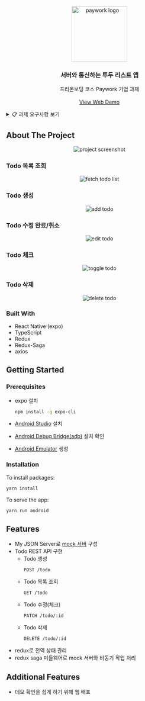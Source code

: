 <!-- PROJECT LOGO -->
<br />
<p align="center">
  <a href="https://paywork.io/">
    <img src="https://user-images.githubusercontent.com/37607373/131734943-ddd44538-b43c-4ad1-aea9-535a78239a3d.jpg" alt="paywork logo" width=150 />
  </a>

  <h3 align="center">서버와 통신하는 투두 리스트 앱</h3>
  
  <p align="center">
    프리온보딩 코스 Paywork 기업 과제
    <br />
    <br />
    <a href="https://paywork-todo-app.netlify.app/">View Web Demo</a>
  </p>
</p>

<!-- Assignment Requirements -->
<details>
  <summary>📋 과제 요구사항 보기</summary>
  <div markdown="1">

#### 서버

- 서버 URL이 있다는 가정으로 진행해주세요
- Base URL (해당 서버 주소는 작동하지 않는 서버입니다)

  ```jsx
  http://dummy-server.io/
  ```

#### 유의 사항

- ts+react 웹 사이트 혹은 react-native 앱 개발 (react-native도 ts 가능)
- function 단위로 주석 설명
- 디자인 등 따로 설명이 없는 부분은 본인의 재량에 맡깁니다
- redux + redux-saga 사용
  - react-native, redux 모두 처음 시도하여 어려움이 있는 경우, Async storage를 사용 가능하나 감점 있음

#### 요구사항

1. POST 생성

   - URL

     ```jsx
     ../todo
     ```

   - request

     ```json
     {
       "content": "string"
     }
     ```

   - response (200)

     ```json
     {
       "msg": "string"
     }
     ```

2. GET 리스트 불러오기

   - URL

     ```jsx
     ../todo
     ```

   - request

     ```json
     {}
     ```

   - response (200)

     ```json
     {
       "count": 2, //integer
       "todoList": [
         {
           "id": "string",
           "content": "string",
           "isCheck": true, //boolean
           "createdAt": "2021-05-26T11:51:05.097Z"
         },
         {
           "id": "string",
           "content": "string",
           "isCheck": false, //boolean
           "createdAt": "2021-05-26T16:15:25.729Z"
         }
       ]
     }
     ```

3. POST 수정

   - URL

     ```jsx
     ../todo/:id
     ```

   - request

     ```json
     {
       "content": "string"
     }
     ```

   - response (200)

     ```json
     {
       "msg": "string",
       "content": "string"
     }
     ```

4. POST 체크

   - URL

     ```jsx
     ../todo/:id
     ```

   - request

     ```json
     {
       "isCheck": true //boolean
     }
     ```

   - response (200)

     ```json
     {
       "msg": "string"
     }
     ```

5. POST 삭제

   - URL

     ```jsx
     ../todo/:id
     ```

   - request

     ```json
     {}
     ```

   - response (200)

     ```json
     {
       "msg": "string"
     }
     ```

  </div>
</details>

## About The Project

<p align="center">
  <img src="https://user-images.githubusercontent.com/37607373/133926828-1f159954-a5bc-4ff5-8dff-c57f3c6f8506.gif" alt="project screenshot" />
</p>

### Todo 목록 조회

<p align="center">
  <img src="https://user-images.githubusercontent.com/37607373/131774162-39baaaaf-8097-48f7-89d5-ed7501c50fea.gif" alt="fetch todo list" />
</p>

### Todo 생성

<p align="center">
  <img src="https://user-images.githubusercontent.com/37607373/131774191-8bb99d27-9ee0-48b4-bf6c-d12d49a39246.gif" alt="add todo" />
</p>

### Todo 수정 완료/취소

<p align="center">
  <img src="https://user-images.githubusercontent.com/37607373/131744635-a5fa86fb-f9e3-4024-b676-b3318b2aa47f.gif" alt="edit todo" />
</p>

### Todo 체크

<p align="center">
  <img src="https://user-images.githubusercontent.com/37607373/131744646-ee055107-0413-4077-a528-de531eaa1976.gif" alt="toggle todo" />
</p>

### Todo 삭제

<p align="center">
  <img src="https://user-images.githubusercontent.com/37607373/131744663-14a60be6-c0d3-4baa-ab6f-238b955e7b10.gif" alt="delete todo" />
</p>

### Built With

- React Native (expo)
- TypeScript
- Redux
- Redux-Saga
- axios

## Getting Started

### Prerequisites

- expo 설치

  ```sh
  npm install -g expo-cli
  ```

- [Android Studio](https://developer.android.com/studio) 설치
- [Android Debug Bridge(adb)](https://developer.android.com/studio/command-line/adb) 설치 확인
- [Android Emulator](https://developer.android.com/studio/run/managing-avds?hl=ko) 생성

### Installation

To install packages:

```sh
yarn install
```

To serve the app:

```sh
yarn run android
```

## Features

- My JSON Server로 [mock 서버](https://my-json-server.typicode.com/yisu-kim/pre-onboarding-paywork/) 구성
- Todo REST API 구현
  - Todo 생성
    ```
    POST /todo
    ```
  - Todo 목록 조회
    ```
    GET /todo
    ```
  - Todo 수정(체크)
    ```
    PATCH /todo/:id
    ```
  - Todo 삭제
    ```
    DELETE /todo/:id
    ```
- redux로 전역 상태 관리
- redux saga 미들웨어로 mock 서버와 비동기 작업 처리

## Additional Features

- 데모 확인을 쉽게 하기 위해 웹 배포
